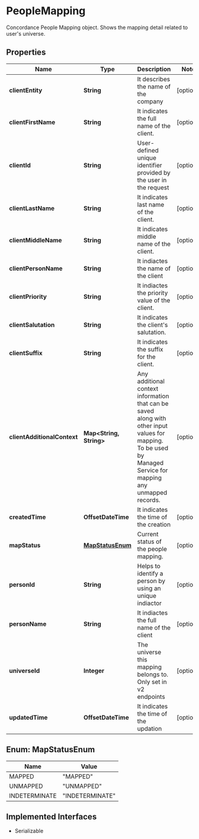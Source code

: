 

# PeopleMapping

Concordance People Mapping object. Shows the mapping detail related to user's universe. 

## Properties

Name | Type | Description | Notes
------------ | ------------- | ------------- | -------------
**clientEntity** | **String** | It describes the name of the company |  [optional]
**clientFirstName** | **String** | It indicates the full name of the client. |  [optional]
**clientId** | **String** | User-defined unique identifier provided by the user in the request |  [optional]
**clientLastName** | **String** | It indicates last name of the client. |  [optional]
**clientMiddleName** | **String** | It indicates middle name of the client. |  [optional]
**clientPersonName** | **String** | It indiactes the name of the client |  [optional]
**clientPriority** | **String** | It indiactes the priority value of the client. |  [optional]
**clientSalutation** | **String** | It indicates the client&#39;s salutation. |  [optional]
**clientSuffix** | **String** | It indicates the suffix for the client. |  [optional]
**clientAdditionalContext** | **Map&lt;String, String&gt;** | Any additional context information that can be saved along with other input values for mapping. To be used by Managed Service for mapping any unmapped records.  |  [optional]
**createdTime** | **OffsetDateTime** | It indicates the time of the creation |  [optional]
**mapStatus** | [**MapStatusEnum**](#MapStatusEnum) | Current status of the people mapping. |  [optional]
**personId** | **String** | Helps to identify a person by using an unique indiactor  |  [optional]
**personName** | **String** | It indiactes the full name of the client |  [optional]
**universeId** | **Integer** | The universe this mapping belongs to. Only set in v2 endpoints  |  [optional]
**updatedTime** | **OffsetDateTime** | It indicates the time of the updation |  [optional]



## Enum: MapStatusEnum

Name | Value
---- | -----
MAPPED | &quot;MAPPED&quot;
UNMAPPED | &quot;UNMAPPED&quot;
INDETERMINATE | &quot;INDETERMINATE&quot;


## Implemented Interfaces

* Serializable


